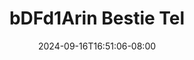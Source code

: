 --- 
title: "bDFd1Arin  Bestie  Tel"
description: "video bokeh bDFd1Arin  Bestie  Tel gratis   baru"
date: 2024-09-16T16:51:06-08:00
file_code: "cwb2l9jg4es3"
draft: false
cover: "j4x9tp13hz8z022h.jpg"
tags: ["Bestie", "Tel", "bokep-indo", "bokep-viral", "bokep-ig"]
length: 1898
fld_id: "1482785"
foldername: "Arin super toge"
categories: ["Arin super toge"]
views: 0
---